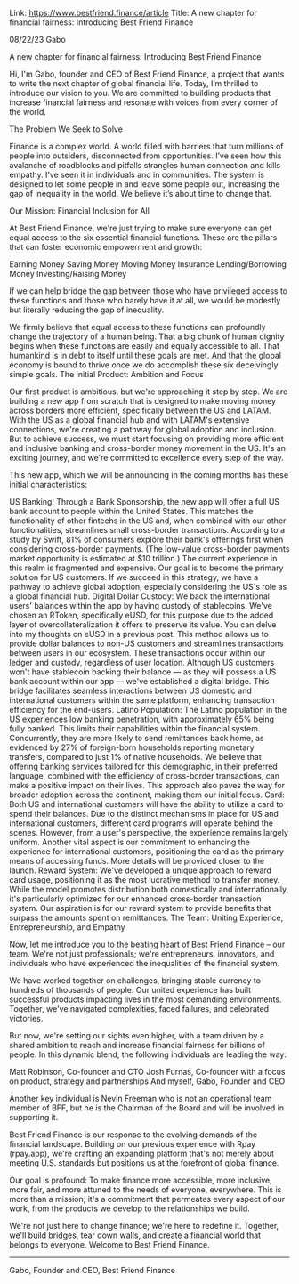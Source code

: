 Link: https://www.bestfriend.finance/article
Title: A new chapter for financial fairness: Introducing
Best Friend Finance

08/22/23 Gabo

A new chapter for financial fairness:
Introducing Best Friend Finance

Hi, I'm Gabo, founder and CEO of Best Friend Finance, a project that wants to write the next chapter of global financial life. Today, I’m thrilled to introduce our vision to you. We are committed to building products that increase financial fairness and resonate with voices from every corner of the world.

The Problem We Seek to Solve

Finance is a complex world. A world filled with barriers that turn millions of people into outsiders, disconnected from opportunities. I’ve seen how this avalanche of roadblocks and pitfalls strangles human connection and kills empathy. I’ve seen it in individuals and in communities. The system is designed to let some people in and leave some people out, increasing the gap of inequality in the world. We believe it’s about time to change that.

Our Mission: Financial Inclusion for All

At Best Friend Finance, we're just trying to make sure everyone can get equal access to the six essential financial functions. These are the pillars that can foster economic empowerment and growth:

Earning Money
Saving Money
Moving Money
Insurance
Lending/Borrowing Money
Investing/Raising Money

If we can help bridge the gap between those who have privileged access to these functions and those who barely have it at all, we would be modestly but literally reducing the gap of inequality.

We firmly believe that equal access to these functions can profoundly change the trajectory of a human being. That a big chunk of human dignity begins when these functions are easily and equally accessible to all. That humankind is in debt to itself until these goals are met. And that the global economy is bound to thrive once we do accomplish these six deceivingly simple goals.
The initial Product: Ambition and Focus

Our first product is ambitious, but we're approaching it step by step. We are building a new app from scratch that is designed to make moving money across borders more efficient, specifically between the US and LATAM. With the US as a global financial hub and with LATAM's extensive connections, we're creating a pathway for global adoption and inclusion. But to achieve success, we must start focusing on providing more efficient and inclusive banking and cross-border money movement in the US. It's an exciting journey, and we're committed to excellence every step of the way.

This new app, which we will be announcing in the coming months has these initial characteristics:

US Banking: Through a Bank Sponsorship, the new app will offer a full US bank account to people within the United States. This matches the functionality of other fintechs in the US and, when combined with our other functionalities, streamlines small cross-border transactions. According to a study by Swift, 81% of consumers explore their bank's offerings first when considering cross-border payments. (The low-value cross-border payments market opportunity is estimated at $10 trillion.) The current experience in this realm is fragmented and expensive. Our goal is to become the primary solution for US customers. If we succeed in this strategy, we have a pathway to achieve global adoption, especially considering the US's role as a global financial hub.
Digital Dollar Custody: We back the international users' balances within the app by having custody of stablecoins. We've chosen an RToken, specifically eUSD, for this purpose due to the added layer of overcollateralization it offers to preserve its value. You can delve into my thoughts on eUSD in a previous post. This method allows us to provide dollar balances to non-US customers and streamlines transactions between users in our ecosystem. These transactions occur within our ledger and custody, regardless of user location.
Although US customers won't have stablecoin backing their balance — as they will possess a US bank account within our app — we've established a digital bridge. This bridge facilitates seamless interactions between US domestic and international customers within the same platform, enhancing transaction efficiency for the end-users.
Latino Population: The Latino population in the US experiences low banking penetration, with approximately 65% being fully banked. This limits their capabilities within the financial system. Concurrently, they are more likely to send remittances back home, as evidenced by 27% of foreign-born households reporting monetary transfers, compared to just 1% of native households. We believe that offering banking services tailored for this demographic, in their preferred language, combined with the efficiency of cross-border transactions, can make a positive impact on their lives. This approach also paves the way for broader adoption across the continent, making them our initial focus.
Card: Both US and international customers will have the ability to utilize a card to spend their balances. Due to the distinct mechanisms in place for US and international customers, different card programs will operate behind the scenes. However, from a user's perspective, the experience remains largely uniform. Another vital aspect is our commitment to enhancing the experience for international customers, positioning the card as the primary means of accessing funds. More details will be provided closer to the launch.
Reward System: We've developed a unique approach to reward card usage, positioning it as the most lucrative method to transfer money. While the model promotes distribution both domestically and internationally, it's particularly optimized for our enhanced cross-border transaction system. Our aspiration is for our reward system to provide benefits that surpass the amounts spent on remittances.
The Team: Uniting Experience, Entrepreneurship, and Empathy

Now, let me introduce you to the beating heart of Best Friend Finance – our team. We're not just professionals; we're entrepreneurs, innovators, and individuals who have experienced the inequalities of the financial system.

We have worked together on challenges, bringing stable currency to hundreds of thousands of people. Our united experience has built successful products impacting lives in the most demanding environments. Together, we've navigated complexities, faced failures, and celebrated victories.

But now, we're setting our sights even higher, with a team driven by a shared ambition to reach and increase financial fairness for billions of people. In this dynamic blend, the following individuals are leading the way:

Matt Robinson, Co-founder and CTO
Josh Furnas, Co-founder with a focus on product, strategy and partnerships
And myself, Gabo, Founder and CEO

Another key individual is Nevin Freeman who is not an operational team member of BFF, but he is the Chairman of the Board and will be involved in supporting it.

Best Friend Finance is our response to the evolving demands of the financial landscape. Building on our previous experience with Rpay (rpay.app), we're crafting an expanding platform that's not merely about meeting U.S. standards but positions us at the forefront of global finance.

Our goal is profound: To make finance more accessible, more inclusive, more fair, and more attuned to the needs of everyone, everywhere. This is more than a mission; it's a commitment that permeates every aspect of our work, from the products we develop to the relationships we build.

We're not just here to change finance; we're here to redefine it. Together, we'll build bridges, tear down walls, and create a financial world that belongs to everyone. Welcome to Best Friend Finance.

---

Gabo, Founder and CEO, Best Friend Finance
